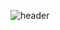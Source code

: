 ![header](https://capsule-render.vercel.app/api?type=rect&color=gradient&height=300&section=header&text=Rth2608)
